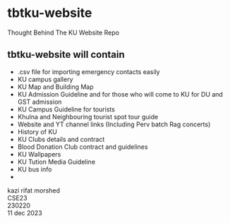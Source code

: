 # tbtku-website
Thought Behind The KU Website Repo

## tbtku-website will contain  
- .csv file for importing emergency contacts easily
- KU campus gallery
- KU Map and Building Map
- KU Admission Guideline and for those who will come to KU for DU and GST admission
- KU Campus Guideline for tourists
- Khulna and Neighbouring tourist spot tour guide
- Website and YT channel links (Including Perv batch Rag concerts)
- History of KU
- KU Clubs details and contract
- Blood Donation Club contract and guidelines
- KU Wallpapers
- KU Tution Media Guideline
- KU bus info
- 


kazi rifat morshed  
CSE23  
230220  
11 dec 2023
